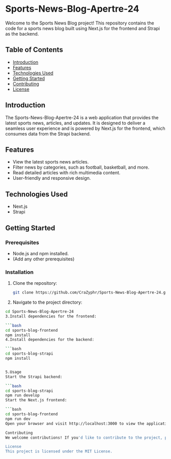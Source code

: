 # Sports-News-Blog-Apertre-24


Welcome to the Sports News Blog project! This repository contains the code for a sports news blog built using Next.js for the frontend and Strapi as the backend.

## Table of Contents
- [Introduction](#introduction)
- [Features](#features)
- [Technologies Used](#technologies-used)
- [Getting Started](#getting-started)
- [Contributing](#contributing)
- [License](#license)

## Introduction

The Sports-News-Blog-Apertre-24 is a web application that provides the latest sports news, articles, and updates. It is designed to deliver a seamless user experience and is powered by Next.js for the frontend, which consumes data from the Strapi backend.

## Features

- View the latest sports news articles.
- Filter news by categories, such as football, basketball, and more.
- Read detailed articles with rich multimedia content.
- User-friendly and responsive design.

## Technologies Used

- Next.js
- Strapi

## Getting Started

### Prerequisites

- Node.js and npm installed.
- (Add any other prerequisites)

### Installation

1. Clone the repository:

   ```bash
   git clone https://github.com/CraZyphr/Sports-News-Blog-Apertre-24.git
2. Navigate to the project directory:

```bash
cd Sports-News-Blog-Apertre-24
3.Install dependencies for the frontend:

```bash
cd sports-blog-frontend
npm install
4.Install dependencies for the backend:

```bash
cd sports-blog-strapi
npm install


5.Usage
Start the Strapi backend:

```bash
cd sports-blog-strapi
npm run develop
Start the Next.js frontend:

```bash
cd sports-blog-frontend
npm run dev
Open your browser and visit http://localhost:3000 to view the application.

Contributing
We welcome contributions! If you'd like to contribute to the project, please follow our contribution guidelines.

License
This project is licensed under the MIT License.
